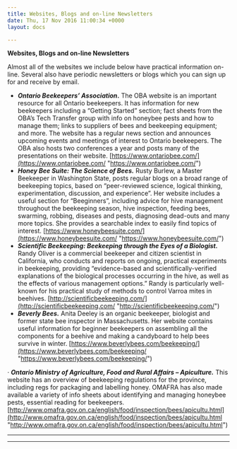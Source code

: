 ```yaml
---
title: Websites, Blogs and on-line Newsletters
date: Thu, 17 Nov 2016 11:00:34 +0000
layout: docs

---
```

**Websites, Blogs and on-line Newsletters**

Almost all of the websites we include below have practical information on-line. Several also have periodic newsletters or blogs which you can sign up for and receive by email.

* **_Ontario Beekeepers’ Association_.** The OBA website is an important resource for all Ontario beekeepers. It has information for new beekeepers including a “Getting Started” section; fact sheets from the OBA’s Tech Transfer group with info on honeybee pests and how to manage them; links to suppliers of bees and beekeeping equipment; and more. The website has a regular news section and announces upcoming events and meetings of interest to Ontario beekeepers. The OBA also hosts two conferences a year and posts many of the presentations on their website. [https://www.ontariobee.com/](https://www.ontariobee.com/ "https://www.ontariobee.com/")
* **_Honey Bee Suite: The Science of Bees._** Rusty Burlew, a Master Beekeeper in Washington State, posts regular blogs on a broad range of beekeeping topics, based on “peer-reviewed science, logical thinking, experimentation, discussion, and experience”. Her website includes a useful section for “Beeginners”, including advice for hive management throughout the beekeeping season, hive inspection, feeding bees, swarming, robbing, diseases and pests, diagnosing dead-outs and many more topics. She provides a searchable index to easily find topics of interest. [https://www.honeybeesuite.com/](https://www.honeybeesuite.com/ "https://www.honeybeesuite.com/")
* **_Scientific Beekeeping: Beekeeping through the Eyes of a Biologist._** Randy Oliver is a commercial beekeeper and citizen scientist in California, who conducts and reports on ongoing, practical experiments in beekeeping, providing “evidence-based and scientifically-verified explanations of the biological processes occurring in the hive, as well as the effects of various management options.” Randy is particularly well-known for his practical study of methods to control Varroa mites in beehives. [http://scientificbeekeeping.com/](http://scientificbeekeeping.com/ "http://scientificbeekeeping.com/")
* **_Beverly Bees._** Anita Deeley is an organic beekeeper, biologist and former state bee inspector in Massachusetts. Her website contains useful information for beginner beekeepers on assembling all the components for a beehive and making a candyboard to help bees survive in winter. [https://www.beverlybees.com/beekeeping/](https://www.beverlybees.com/beekeeping/ "https://www.beverlybees.com/beekeeping/")

· **_Ontario Ministry of Agriculture, Food and Rural Affairs – Apiculture._** This website has an overview of beekeeping regulations for the province, including regs for packaging and labelling honey. OMAFRA has also made available a variety of info sheets about identifying and managing honeybee pests, essential reading for beekeepers. [http://www.omafra.gov.on.ca/english/food/inspection/bees/apicultu.html](http://www.omafra.gov.on.ca/english/food/inspection/bees/apicultu.html "http://www.omafra.gov.on.ca/english/food/inspection/bees/apicultu.html")

***

***